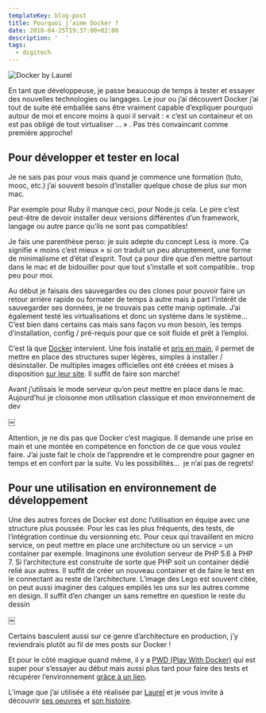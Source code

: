 ```yaml
---
templateKey: blog-post
title: Pourquoi j’aime Docker ?
date: 2018-04-25T19:37:00+02:00
description: '  '
tags:
  - digitech
---
```

![Docker by Laurel](/img/docker-by-laurel.jpg)

En tant que développeuse, je passe beaucoup de temps à tester et essayer des nouvelles technologies ou langages. Le jour ou j’ai découvert Docker j’ai tout de suite été emballée sans être vraiment capable d’expliquer pourquoi autour de moi et encore moins à quoi il servait : « c’est un containeur et on est pas obligé de tout virtualiser … » . Pas très convaincant comme première approche!

## Pour développer et tester en local

Je ne sais pas pour vous mais quand je commence une formation (tuto, mooc, etc.) j’ai souvent besoin d’installer quelque chose de plus sur mon mac.

Par exemple pour Ruby il manque ceci, pour Node.js cela. Le pire c’est peut-être de devoir installer deux versions différentes d’un framework, langage ou autre parce qu’ils ne sont pas compatibles!

Je fais une parenthèse perso: je suis adepte du concept Less is more. Ça signifie « moins c’est mieux » si on traduit un peu abruptement, une forme de minimalisme et d’état d’esprit. Tout ça pour dire que d’en mettre partout dans le mac et de bidouiller pour que tout s’installe et soit compatible.. trop peu pour moi.

Au début je faisais des sauvegardes ou des clones pour pouvoir faire un retour arrière rapide ou formater de temps à autre mais à part l’intérêt de sauvegarder ses données, je ne trouvais pas cette manip optimale. J’ai également testé les virtualisations et donc un système dans le système… C’est bien dans certains cas mais sans façon vu mon besoin, les temps d’installation, config / pré-requis pour que ce soit fluide et prêt à l’emploi.

C’est là que [Docker](https://www.docker.com) intervient. Une fois installé et [pris en main](https://docs.docker.com/get-started/), il permet de mettre en place des structures super légères, simples à installer / désinstaller. De multiples images officielles ont été créées et mises à disposition [sur leur site](https://store.docker.com/search?q=&source=verified&type=image). Il suffit de faire son marché!

Avant j’utilisais le mode serveur qu’on peut mettre en place dans le mac. Aujourd’hui je cloisonne mon utilisation classique et mon environnement de dev 

￼

Attention, je ne dis pas que Docker c’est magique. Il demande une prise en main et une montée en compétence en fonction de ce que vous voulez faire. J’ai juste fait le choix de l’apprendre et le comprendre pour gagner en temps et en confort par la suite. Vu les possibilités…  je n’ai pas de regrets!

## Pour une utilisation en environnement de développement

Une des autres forces de Docker est donc l’utilisation en équipe avec une structure plus poussée. Pour les cas les plus fréquents, des tests, de l’intégration continue du versionning etc. Pour ceux qui travaillent en micro service, on peut mettre en place une architecture où un service = un container par exemple. Imaginons une évolution serveur de PHP 5.6 à PHP 7. Si l’architecture est construite de sorte que PHP soit un container dédié relié aux autres. Il suffit de créer un nouveau container et de faire le test en le connectant au reste de l’architecture. L’image des Lego est souvent citée, on peut aussi imaginer des calques empilés les uns sur les autres comme en design. Il suffit d’en changer un sans remettre en question le reste du dessin 

￼

Certains basculent aussi sur ce genre d’architecture en production, j’y reviendrais plutôt au fil de mes posts sur Docker !

Et pour le côté magique quand même, il y a [PWD (Play With Docker)](https://labs.play-with-docker.com) qui est super pour s’essayer au début mais aussi plus tard pour faire des tests et récupérer l’environnement [grâce à un lien](https://training.play-with-docker.com).

L’image que j’ai utilisée a été réalisée par [Laurel](https://twitter.com/bloglaurel) et je vous invite à découvrir [ses oeuvres](https://bloglaurel.com) et [son histoire](https://commeconvenu.com).
